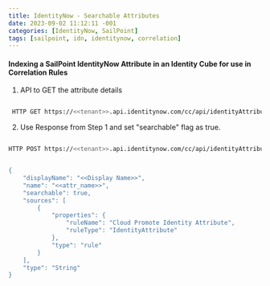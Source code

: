 ```yaml
---
title: IdentityNow - Searchable Attributes
date: 2023-09-02 11:12:11 -001
categories: [IdentityNow, SailPoint]
tags: [sailpoint, idn, identitynow, correlation]
---
```


#### Indexing a SailPoint IdentityNow Attribute in an Identity Cube for use in Correlation Rules

1. API to GET the attribute details

```bash

 HTTP GET https://<<tenant>>.api.identitynow.com/cc/api/identityAttribute/get?name=<<attr_name>>

```

2. Use Response from Step 1 and set "searchable" flag as true.

```bash

HTTP POST https://<<tenant>>.api.identitynow.com/cc/api/identityAttribute/update?name=<<attr_name>>


{
    "displayName": "<<Display Name>>",
    "name": "<<attr_name>>",
    "searchable": true,
    "sources": [
        {
            "properties": {
                "ruleName": "Cloud Promote Identity Attribute",
                "ruleType": "IdentityAttribute"
            },
            "type": "rule"
        }
    ],
    "type": "String"
}


```